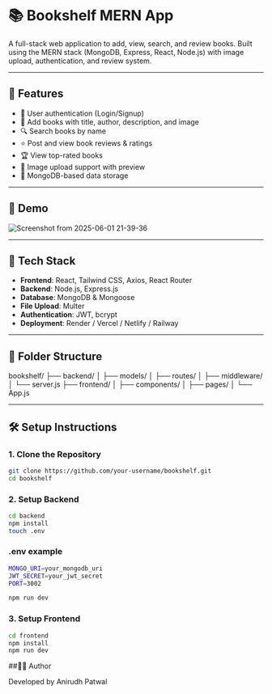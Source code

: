 # 📚 Bookshelf MERN App

A full-stack web application to add, view, search, and review books. Built using the MERN stack (MongoDB, Express, React, Node.js) with image upload, authentication, and review system.

---

## 🚀 Features

- 🔐 User authentication (Login/Signup)
- 📘 Add books with title, author, description, and image
- 🔍 Search books by name
- ⭐ Post and view book reviews & ratings
- 🏆 View top-rated books
- 📸 Image upload support with preview
- 💾 MongoDB-based data storage

---

## 📸 Demo

![Screenshot from 2025-06-01 21-39-36](https://github.com/user-attachments/assets/86f7ab14-27d9-4fde-8597-97b069014916)


---

## 🧰 Tech Stack

- **Frontend**: React, Tailwind CSS, Axios, React Router
- **Backend**: Node.js, Express.js
- **Database**: MongoDB & Mongoose
- **File Upload**: Multer
- **Authentication**: JWT, bcrypt
- **Deployment**: Render / Vercel / Netlify / Railway

---


## 📂 Folder Structure

bookshelf/
├── backend/
│ ├── models/
│ ├── routes/
│ ├── middleware/
│ └── server.js
├── frontend/
│ ├── components/
│ ├── pages/
│ └── App.js



---

## 🛠️ Setup Instructions

### 1. Clone the Repository
```bash
git clone https://github.com/your-username/bookshelf.git
cd bookshelf

```

### 2. Setup Backend
```bash
cd backend
npm install
touch .env
```

### .env example
```bash
MONGO_URI=your_mongodb_uri
JWT_SECRET=your_jwt_secret
PORT=3002
```
```bash
npm run dev
```

### 3. Setup Frontend
```bash
cd frontend
npm install
npm run dev
```


##🧑‍💻 Author

Developed by Anirudh Patwal






